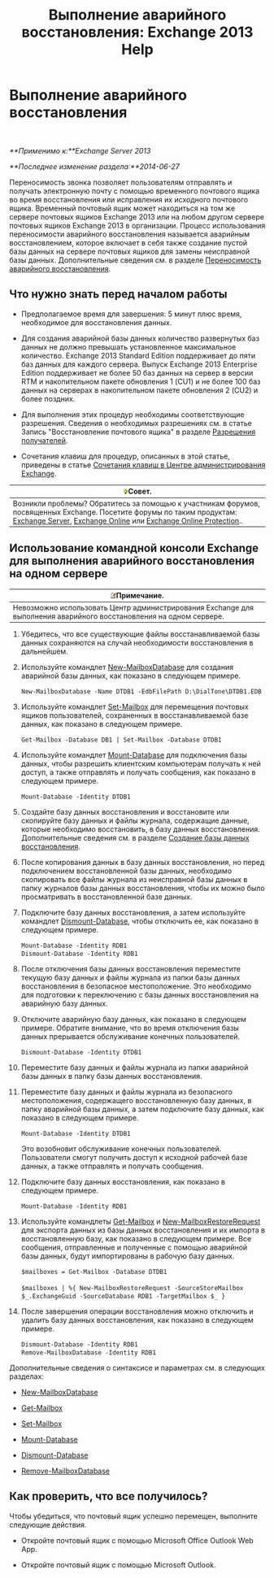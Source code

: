 ﻿---
title: 'Выполнение аварийного восстановления: Exchange 2013 Help'
TOCTitle: Выполнение аварийного восстановления
ms:assetid: 158817fa-4b17-4fa9-8341-a86609e6a388
ms:mtpsurl: https://technet.microsoft.com/ru-ru/library/Dd979810(v=EXCHG.150)
ms:contentKeyID: 51408005
ms.date: 05/22/2018
mtps_version: v=EXCHG.150
ms.translationtype: MT
---

# Выполнение аварийного восстановления

 

_**Применимо к:**Exchange Server 2013_

_**Последнее изменение раздела:**2014-06-27_

Переносимость звонка позволяет пользователям отправлять и получать электронную почту с помощью временного почтового ящика во время восстановления или исправления их исходного почтового ящика. Временный почтовый ящик может находиться на том же сервере почтовых ящиков Exchange 2013 или на любом другом сервере почтовых ящиков Exchange 2013 в организации. Процесс использования переносимости аварийного восстановления называется аварийным восстановлением, которое включает в себя также создание пустой базы данных на сервере почтовых ящиков для замены неисправной базы данных. Дополнительные сведения см. в разделе [Переносимость аварийного восстановления](dial-tone-portability-exchange-2013-help.md).

## Что нужно знать перед началом работы

  - Предполагаемое время для завершения: 5 минут плюс время, необходимое для восстановления данных.

  - Для создания аварийной базы данных количество развернутых баз данных не должно превышать установленное максимальное количество. Exchange 2013 Standard Edition поддерживает до пяти баз данных для каждого сервера. Выпуск Exchange 2013 Enterprise Edition поддерживает не более 50 баз данных на сервер в версии RTM и накопительном пакете обновления 1 (CU1) и не более 100 баз данных на серверах в накопительном пакете обновления 2 (CU2) и более поздних.

  - Для выполнения этих процедур необходимы соответствующие разрешения. Сведения о необходимых разрешениях см. в статье Запись "Восстановление почтового ящика" в разделе [Разрешения получателей](recipients-permissions-exchange-2013-help.md).

  - Сочетания клавиш для процедур, описанных в этой статье, приведены в статье [Сочетания клавиш в Центре администрирования Exchange](keyboard-shortcuts-in-the-exchange-admin-center-exchange-online-protection-help.md).

<table>
<thead>
<tr class="header">
<th><img src="images/Bb124558.tip(EXCHG.150).gif" title="Совет" alt="Совет" />Совет.</th>
</tr>
</thead>
<tbody>
<tr class="odd">
<td>Возникли проблемы? Обратитесь за помощью к участникам форумов, посвященных Exchange. Посетите форумы по таким продуктам: <a href="https://go.microsoft.com/fwlink/p/?linkid=60612">Exchange Server</a>, <a href="https://go.microsoft.com/fwlink/p/?linkid=267542">Exchange Online</a> или <a href="https://go.microsoft.com/fwlink/p/?linkid=285351">Exchange Online Protection</a>..</td>
</tr>
</tbody>
</table>


## Использование командной консоли Exchange для выполнения аварийного восстановления на одном сервере

<table>
<thead>
<tr class="header">
<th><img src="images/JJ126620.note(EXCHG.150).gif" title="Примечание" alt="Примечание" />Примечание.</th>
</tr>
</thead>
<tbody>
<tr class="odd">
<td>Невозможно использовать Центр администрирования Exchange для выполнения аварийного восстановления на одном сервере.</td>
</tr>
</tbody>
</table>


1.  Убедитесь, что все существующие файлы восстанавливаемой базы данных сохраняются на случай необходимости восстановления в дальнейшем.

2.  Используйте командлет [New-MailboxDatabase](https://technet.microsoft.com/ru-ru/library/aa997976\(v=exchg.150\)) для создания аварийной базы данных, как показано в следующем примере.
    
        New-MailboxDatabase -Name DTDB1 -EdbFilePath D:\DialTone\DTDB1.EDB

3.  Используйте командлет [Set-Mailbox](https://technet.microsoft.com/ru-ru/library/bb123981\(v=exchg.150\)) для перемещения почтовых ящиков пользователей, сохраненных в восстанавливаемой базе данных, как показано в следующем примере.
    
        Get-Mailbox -Database DB1 | Set-Mailbox -Database DTDB1

4.  Используйте командлет [Mount-Database](https://technet.microsoft.com/ru-ru/library/aa998871\(v=exchg.150\)) для подключения базы данных, чтобы разрешить клиентским компьютерам получать к ней доступ, а также отправлять и получать сообщения, как показано в следующем примере.
    
        Mount-Database -Identity DTDB1

5.  Создайте базу данных восстановления и восстановите или скопируйте базу данных и файлы журнала, содержащие данные, которые необходимо восстановить, в базу данных восстановления. Дополнительные сведения см. в разделе [Создание базы данных восстановления](create-a-recovery-database-exchange-2013-help.md).

6.  После копирования данных в базу данных восстановления, но перед подключением восстановленной базы данных, необходимо скопировать все файлы журнала из неисправной базы данных в папку журналов базы данных восстановления, чтобы их можно было просматривать в восстановленной базе данных.

7.  Подключите базу данных восстановления, а затем используйте командлет [Dismount-Database](https://technet.microsoft.com/ru-ru/library/bb124936\(v=exchg.150\)), чтобы отключить ее, как показано в следующем примере.
    
        Mount-Database -Identity RDB1
        Dismount-Database -Identity RDB1

8.  После отключения базы данных восстановления переместите текущую базу данных и файлы журнала из папки базы данных восстановления в безопасное местоположение. Это необходимо для подготовки к переключению с базы данных восстановления на аварийную базу данных.

9.  Отключите аварийную базу данных, как показано в следующем примере. Обратите внимание, что во время отключения базы данных прерывается обслуживание конечных пользователей.
    
        Dismount-Database -Identity DTDB1

10. Переместите базу данных и файлы журнала из папки аварийной базы данных в папку базы данных восстановления.

11. Переместите базу данных и файлы журнала из безопасного местоположения, содержащего восстановленную базу данных, в папку аварийной базы данных, а затем подключите базу данных, как показано в следующем примере.
    
        Mount-Database -Identity DTDB1
    
    Это возобновит обслуживание конечных пользователей. Пользователи смогут получить доступ к исходной рабочей базе данных, а также отправлять и получать сообщения.

12. Подключите базу данных восстановления, как показано в следующем примере.
    
        Mount-Database -Identity RDB1

13. Используйте командлеты [Get-Mailbox](https://technet.microsoft.com/ru-ru/library/bb123685\(v=exchg.150\)) и [New-MailboxRestoreRequest](https://technet.microsoft.com/ru-ru/library/ff829875\(v=exchg.150\)) для экспорта данных из базы данных восстановления и их импорта в восстановленную базу, как показано в следующем примере. Все сообщения, отправленные и полученные с помощью аварийной базы данных, будут импортированы в рабочую базу данных.
    
        $mailboxes = Get-Mailbox -Database DTDB1
    
        $mailboxes | %{ New-MailboxRestoreRequest -SourceStoreMailbox $_.ExchangeGuid -SourceDatabase RDB1 -TargetMailbox $_ }

14. После завершения операции восстановления можно отключить и удалить базу данных восстановления, как показано в следующем примере.
    
        Dismount-Database -Identity RDB1
        Remove-MailboxDatabase -Identity RDB1

Дополнительные сведения о синтаксисе и параметрах см. в следующих разделах:

  - [New-MailboxDatabase](https://technet.microsoft.com/ru-ru/library/aa997976\(v=exchg.150\))

  - [Get-Mailbox](https://technet.microsoft.com/ru-ru/library/bb123685\(v=exchg.150\))

  - [Set-Mailbox](https://technet.microsoft.com/ru-ru/library/bb123981\(v=exchg.150\))

  - [Mount-Database](https://technet.microsoft.com/ru-ru/library/aa998871\(v=exchg.150\))

  - [Dismount-Database](https://technet.microsoft.com/ru-ru/library/bb124936\(v=exchg.150\))

  - [Remove-MailboxDatabase](https://technet.microsoft.com/ru-ru/library/aa997931\(v=exchg.150\))

## Как проверить, что все получилось?

Чтобы убедиться, что почтовый ящик успешно перемещен, выполните следующие действия.

  - Откройте почтовый ящик с помощью Microsoft Office Outlook Web App.

  - Откройте почтовый ящик с помощью Microsoft Outlook.

